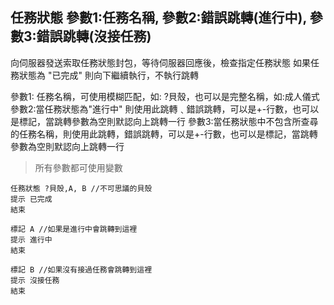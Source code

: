 ## 任務狀態 參數1:任務名稱, 參數2:錯誤跳轉(進行中), 參數3:錯誤跳轉(沒接任務)
向伺服器發送索取任務狀態封包，等待伺服器回應後，檢查指定任務狀態
如果任務狀態為 "已完成" 則向下繼續執行，不執行跳轉

參數1: 任務名稱，可使用模糊匹配，如: ?貝殼，也可以是完整名稱，如:成人儀式
參數2:當任務狀態為"進行中" 則使用此跳轉﹑錯誤跳轉，可以是+-行數，也可以是標記，當跳轉參數為空則默認向上跳轉一行
參數3:當任務狀態中不包含所查尋的任務名稱，則使用此跳轉，錯誤跳轉，可以是+-行數，也可以是標記，當跳轉參數為空則默認向上跳轉一行

> 所有參數都可使用變數

```
任務狀態 ?貝殼,A, B //不可思議的貝殼
提示 已完成
結束

標記 A //如果是進行中會跳轉到這裡
提示 進行中
結束

標記 B //如果沒有接過任務會跳轉到這裡
提示 沒接任務
結束

```


 